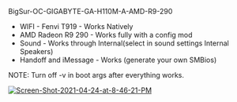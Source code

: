 BigSur-OC-GIGABYTE-GA-H110M-A-AMD-R9-290

* WIFI - Fenvi T919 - Works Natively
* AMD Radeon R9 290 - Works fully with a config mod
* Sound - Works through Internal(select in sound settings Internal Speakers)
* Handoff and iMessage - Works (generate your own SMBios)


NOTE: Turn off -v in boot args after everything works.

<a href="https://ibb.co/CmHZv5k"><img src="https://i.ibb.co/jbr2Gvc/Screen-Shot-2021-04-24-at-8-46-21-PM.png" alt="Screen-Shot-2021-04-24-at-8-46-21-PM" border="0"></a>
